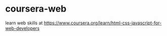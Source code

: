 # coursera-web
learn web skills at https://www.coursera.org/learn/html-css-javascript-for-web-developers
